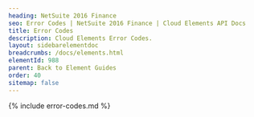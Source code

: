 ```yaml
---
heading: NetSuite 2016 Finance
seo: Error Codes | NetSuite 2016 Finance | Cloud Elements API Docs
title: Error Codes
description: Cloud Elements Error Codes.
layout: sidebarelementdoc
breadcrumbs: /docs/elements.html
elementId: 988
parent: Back to Element Guides
order: 40
sitemap: false
---
```


{% include error-codes.md %}
